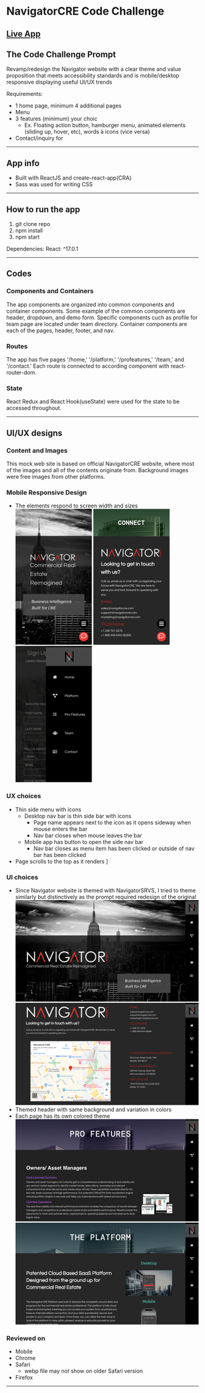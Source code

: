 # NavigatorCRE Code Challenge
## **[Live App](https://navcre-code-challenge.netlify.app/)**

## The Code Challenge Prompt
Revamp/redesign the Navigator website with a clear theme and value proposition that meets accessibility standards and is mobile/desktop responsive displaying useful UI/UX trends

Requirements:

- 1 home page, minimum 4 additional pages
- Menu
- 3 features (minimum) your choic
    - Ex. Floating action button, hamburger menu, animated elements (sliding up, hover, etc), words à icons (vice versa)
- Contact/inquiry for

- - - -
## App info
* Built with ReactJS and create-react-app(CRA)
* Sass was used for writing CSS
- - - -
## How to run the app 
1. git clone repo
2. npm install
3. npm start

Dependencies:  React: ^17.0.1
- - - -
## Codes
### Components and Containers   
The app components are organized into common components and container components. Some example of the common components are header, dropdown, and demo form. Specific components cuch as profile for team page are located under team directory. Container components are each of the pages, header, footer, and nav.
### Routes    
The app has five pages '/home,' '/platform,' '/profeatures,' '/team,' and '/contact.' Each route is connected to according component with react-router-dom. 
### State  
React Redux and React Hook(useState) were used for the state to be accessed throughout. 
- - - -
## UI/UX designs
### Content and Images
This mock web site is based on official NavigatorCRE website, where most of the images and all of the contents originate from. Background images were free images from other platforms. 

### Mobile Responsive Design
* The elements respond to screen width and sizes   
![mobile start page](readme-pictures/mobile_2.png "NavigatorCRE code challenge") 
![mobile contact page](readme-pictures/mobile_3.png "NavigatorCRE code challenge") 
![mobile side menu](readme-pictures/mobile_1.png "NavigatorCRE code challenge")
### UX choices 
* Thin side menu with icons
    * Desktop nav bar is thin side bar with icons
        * Page name appears next to the icon as it opens sideway when mouse enters the bar
        * Nav bar closes when mouse leaves the bar
    * Mobile app has button to open the side nav bar
        * Nav bar closes as menu item has been clicked or outside of nav bar has been clicked
* Page scrolls to the top as it renders ]
### UI choices 
* Since Navigator website is themed with NavigatorSRVS, I tried to theme similarly but distinctively as the prompt required redesign of the original
![desktop start page](readme-pictures/start.png "NavigatorCRE code challenge")
![desktop contact page](readme-pictures/contact.png "NavigatorCRE code challenge")
* Themed header with same background and variation in colors
* Each page has its own colored theme  
![desktop pro features page](readme-pictures/theme_1.png "NavigatorCRE code challenge")
![desktop platform page](readme-pictures/theme_2.png "NavigatorCRE code challenge")
### Reviewed on
* Mobile
* Chrome
* Safari
    * webp file may not show on older Safari version
* Firefox 

- - - -